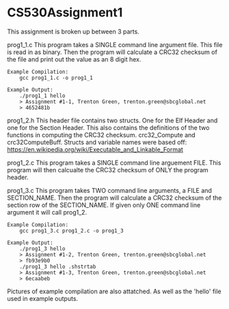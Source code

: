 # CS530Assignment1

This assignment is broken up between 3 parts.

prog1_1.c
    This program takes a SINGLE command line argument file. This file is read in 
as binary. Then the program will calculate a CRC32 checksum of the file and
print out the value as an 8 digit hex.
    
    Example Compilation:
        gcc prog1_1.c -o prog1_1
    
    Example Output:
        ./prog1_1 hello
        > Assignment #1-1, Trenton Green, trenton.green@sbcglobal.net
        > 4652481b

prog1_2.h
    This header file contains two structs. One for the Elf Header and one for 
the Section Header. This also contains the definitions of the two functions in
computing the CRC32 checksum. crc32_Compute and crc32ComputeBuff. Structs and
variable names were based off:
    https://en.wikipedia.org/wiki/Executable_and_Linkable_Format

prog1_2.c
    This program takes a SINGLE command line arguement FILE. This program will
then calcualte the CRC32 checksum of ONLY the program header.

prog1_3.c
    This program takes TWO command line arguments, a FILE and SECTION_NAME.
Then the program will calculate a CRC32 checksum of the section row of the 
SECTION_NAME. If given only ONE command line argument it will call prog1_2.
    
    Example Compilation:
        gcc prog1_3.c prog1_2.c -o prog1_3
    
    Example Output:
        ./prog1_3 hello
        > Assignment #1-2, Trenton Green, trenton.green@sbcglobal.net
        > fb93e9b0
        ./prog1_3 hello .shstrtab
        > Assignment #1-3, Trenton Green, trenton.green@sbcglobal.net
        > 6ecaabeb

Pictures of example compilation are also attatched. As well as the 'hello' file
used in example outputs.
